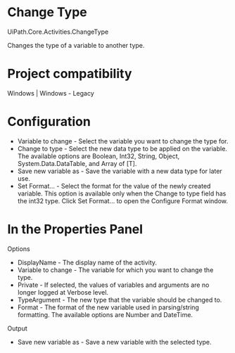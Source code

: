 ﻿# Change Type

UiPath.Core.Activities.ChangeType

Changes the type of a variable to another type.

# Project compatibility

Windows | Windows - Legacy

# Configuration

* Variable to change - Select the variable you want to change the type for.
* Change to type - Select the new data type to be applied on the variable. The available options are Boolean, Int32, String, Object, System.Data.DataTable, and Array of \[T\].
* Save new variable as - Save the variable with a new data type for later use.
* Set Format... - Select the format for the value of the newly created variable. This option is available only when the Change to type field has the int32 type. Click Set Format... to open the Configure Format window.

# In the Properties Panel

Options

* DisplayName - The display name of the activity.
* Variable to change - The variable for which you want to change the type.
* Private - If selected, the values of variables and arguments are no longer logged at Verbose level.
* TypeArgument - The new type that the variable should be changed to.
* Format - The format of the new variable used in parsing/string formatting. The available options are Number and DateTime.

Output

* Save new variable as - Save a new variable with the selected type.
